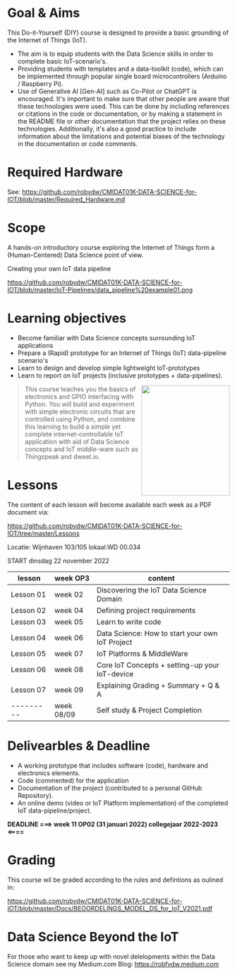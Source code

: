 # Goal & Aims
This Do-it-Yourself (DIY) course is designed to provide a basic grounding of the Internet of Things (IoT).

* The aim is to equip students with the Data Science skills in order to complete basic IoT-scenario's. 
* Providing students with templates and a data-toolkit (code), which can be implemented through popular single board microcontrollers (Arduino / Raspberry Pi).
* Use of Generative AI [Gen-AI] such as Co-Pilot or ChatGPT is encouraged. It's important to make sure that other people are aware that these technologies were used. This can be done by including references or citations in the code or documentation, or by making a statement in the README file or other documentation that the project relies on these technologies. Additionally, it's also a good practice to include information about the limitations and potential biases of the technology in the documentation or code comments.


# Required Hardware
See: https://github.com/robvdw/CMIDAT01K-DATA-SCIENCE-for-IOT/blob/master/Required_Hardware.md

# Scope
A hands-on introductory course exploring the Internet of Things form a (Human-Centered) Data Science point of view.

Creating your own IoT data pipeline 

https://github.com/robvdw/CMIDAT01K-DATA-SCIENCE-for-IOT/blob/master/IoT-Pipelines/data_pipeline%20example01.png

# Learning objectives
* Become familiar with Data Science concepts surrounding IoT applications
* Prepare a (Rapid) prototype for an Internet of Things (IoT) data-pipeline scenario's
* Learn to design and develop simple lightweight IoT-prototypes
* Learn to report on IoT projects (inclusive prototypes + data-pipelines).

<img align="right" width="200" height="250" src="https://media.s-bol.com/YynkngQW6JV2/550x678.jpg">



>This course teaches you the basics of electronics and
GPIO interfacing with Python. You will build and experiment with simple electronic
circuits that are controlled using Python, and combine this learning to build a simple yet
complete internet-controllable IoT application with aid of Data Science concepts and IoT middle-ware such as Thingspeak and dweet.io.

# Lessons
The content of each lesson will become available each week as a PDF document via: 

https://github.com/robvdw/CMIDAT01K-DATA-SCIENCE-for-IOT/tree/master/Lessons

Locatie: Wijnhaven 103/105   lokaal:WD 00.034

START dinsdag 22 november 2022

| lesson  | week OP3 | content
| ------------- | ------------- | ------------- |
Lesson 01 |  week 02	| Discovering the IoT Data Science Domain 
Lesson 02 |  week 04 	| Defining project requirements 
Lesson 03 |  week 05 	| Learn to write code
Lesson 04 |  week 06 	| Data Science: How to start your own IoT Project
Lesson 05 |  week 07 	| IoT Platforms & MiddleWare
Lesson 06 |  week 08 	| Core IoT Concepts + setting-up your IoT-device
Lesson 07 |  week 09 	| Explaining Grading + Summary + Q & A
--------- |  week 08/09 	| Self study & Project Completion

# Delivearbles & Deadline
* A working prototype that includes software (code), hardware and electronics elements.
* Code (commented) for the application
* Documentation of the project (contributed to a personal GitHub Repository).
* An online demo (video or IoT Platform implementation) of the completed IoT data-pipeline/project.

__DEADLINE ===> week 11 OP02  (31  januari 2022) collegejaar 2022-2023 <====__

# Grading
This course wil be graded according to the rules and defintions as oulined in: 

https://github.com/robvdw/CMIDAT01K-DATA-SCIENCE-for-IOT/blob/master/Docs/BEOORDELINGS_MODEL_DS_for_IoT_V2021.pdf

# Data Science Beyond the IoT
For those who want to keep up with novel delelopments within the Data Science domain see my Medium.com Blog: https://robfvdw.medium.com

